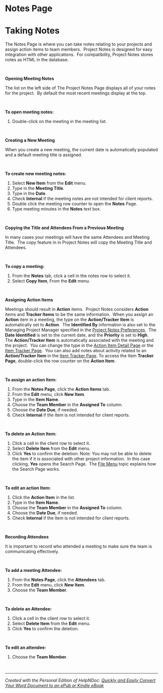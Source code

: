 # Notes Page

# Taking Notes

The Notes Page is where you can take notes relating to your projects and assign action items to team members.&nbsp; Project Notes is designed for easy integration with other applications.&nbsp; For compatibility, Project Notes stores notes as HTML in the database.

&nbsp;

**Opening Meeting Notes**

The list on the left side of The Project Notes Page displays all of your notes for the project.&nbsp; By default the most recent meetings display at the top.

&nbsp;

**To open meeting notes:**

1. Double-click on the meeting in the meeting list.

&nbsp;

**Creating a New Meeting**

When you create a new meeting, the current date is automatically populated and a default meeting title is assigned.

&nbsp;

**To create new meeting notes:**

1. Select **New Item** from the **Edit** menu.
1. Type in the **Meeting Title**.
1. Type in the **Date**.
1. Check **Internal** if the meeting notes are not intended for client reports.
1. Double click the meeting row counter to open the **Notes** Page.
1. Type meeting minutes in the **Notes** text box.

&nbsp;

**Copying the Title and Attendees From a Previous Meeting**

In many cases your meetings will have the same Attendees and Meeting Title.&nbsp; The copy feature in in Project Notes will copy the Meeting Title and Attendees.

&nbsp;

**To copy a meeting:**

1. From the **Notes** tab, click a cell in the notes row to select it.
1. Select **Copy Item**, From the **Edit** menu.

&nbsp;

**Assigning Action Items**

Meetings should result in **Action** items.&nbsp; Project Notes considers **Action** items and **Tracker Items** to be the same information.&nbsp; When you assign an **Action** item in a meeting, the type on the **Action/Tracker** **Item** is automatically set to **Action**.&nbsp; The **Identified By** information is also set to the Managing Project Manager specified in the [Project Notes Preferences](<Preferences.md>).&nbsp; The **Date Identified** is set to the current date, and the **Priority** is set to **High**.&nbsp; The **Action/Tracker Item** is automatically associated with the meeting and the project.&nbsp; You can change the type in the [Action Item Detail Page](<ActionItemDetailPage.md>) or the [Item Tracker Page](<ItemTrackerPanel.md>).&nbsp; You can also add notes about activity related to an **Action/Tracker Item** in the [Item Tracker Page](<ActionItemDetailPage.md>). To access the Item **Tracker Page**, double-click the row counter on the **Action Item**.

&nbsp;

**To assign an action Item:**

1. From the **Notes Page**, click the **Action Items** tab.
1. From the **Edit** menu, click **New Item**.
1. Type in the **Item Name**.
1. Choose the **Team Member** in the **Assigned To** column.
1. Choose the **Date Due**, if needed.
1. Check **Internal** if the item is not intended for client reports.

&nbsp;

**To delete an Action Item:**

1. Click a cell in the client row to select it.
1. Select **Delete Item** from the **Edit** menu.
1. Click **Yes** to confirm the deletion. Note: You may not be able to delete the item if it is associated with other project information.&nbsp; In this case clicking, **Yes** opens the Search Page.&nbsp; The [File Menu](<FileMenu.md>) topic explains how the Search Page works.

&nbsp;

**To edit an action Item:**

1. Click the **Action Item** in the list.
1. Type in the **Item Name**.
1. Choose the **Team Member** in the **Assigned To** column.
1. Choose the **Date Due**, if needed.
1. Check **Internal** if the item is not intended for client reports.

&nbsp;

**Recording Attendees**

It is important to record who attended a meeting to make sure the team is communicating effectively. &nbsp;

&nbsp;

**To add a meeting Attendee:**

1. From the **Notes Page**, click the **Attendees** tab.
1. From the **Edit** menu, click **New Item**.
1. Choose the **Team Member**.

&nbsp;

**To delete an Attendee:**

1. Click a cell in the client row to select it.
1. Select **Delete Item** from the **Edit** menu.
1. Click **Yes** to confirm the deletion.

&nbsp;

**To edit an attendee:**

1. Choose the **Team Member**.

&nbsp;


***
_Created with the Personal Edition of HelpNDoc: [Quickly and Easily Convert Your Word Document to an ePub or Kindle eBook](<https://www.helpndoc.com/step-by-step-guides/how-to-convert-a-word-docx-file-to-an-epub-or-kindle-ebook/>)_
